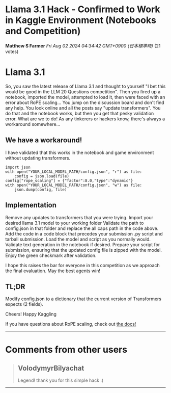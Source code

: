 # Llama 3.1 Hack - Confirmed to Work in Kaggle Environment (Notebooks and Competition)

**Matthew S Farmer** *Fri Aug 02 2024 04:34:42 GMT+0900 (日本標準時)* (21 votes)

# Llama 3.1

So, you saw the latest release of Llama 3.1 and thought to yourself "I bet this would be good in the LLM 20 Questions competition". Then you fired up a notebook, imported the model, attempted to load it, then were faced with an error about RoPE scaling… You jump on the discussion board and don't find any help. You look online and all the posts say "update transformers". You do that and the notebook works, but then you get that pesky validation error. What are we to do! As any tinkerers or hackers know, there's always a workaround somewhere…

## We have a workaround!

I have validated that this works in the notebook and game environment without updating transformers. 

```
import json
with open("YOUR_LOCAL_MODEL_PATH/config.json", "r") as file:
    config = json.load(file)
config["rope_scaling"] = {"factor":8.0,"type":"dynamic"}
with open("YOUR_LOCAL_MODEL_PATH/config.json", "w") as file:
    json.dump(config, file)

```

## Implementation

Remove any updates to transformers that you were trying.
Import your desired llama 3.1 model to your working folder
Validate the path to config.json in that folder and replace the all caps path in the code above.
Add the code in a code block that precedes your submission .py script and tarball submission. 
Load the model and script as you normally would. 
Validate text generation in the notebook if desired.
Prepare your script for submission, ensuring that the updated config file is zipped with the model. 
Enjoy the green checkmark after validation. 

I hope this raises the bar for everyone in this competition as we approach the final evaluation. May the best agents win!

## TL;DR

Modify config.json to a dictionary that the current version of Transformers expects (2 fields). 

Cheers! Happy Kaggling 

If you have questions about RoPE scaling, check out [the docs! ](https://huggingface.co/docs/text-generation-inference/en/basic_tutorials/preparing_model)



---

 # Comments from other users

> ## VolodymyrBilyachat
> 
> Legend! thank you for this simple hack :)
> 
> 
> 


---

